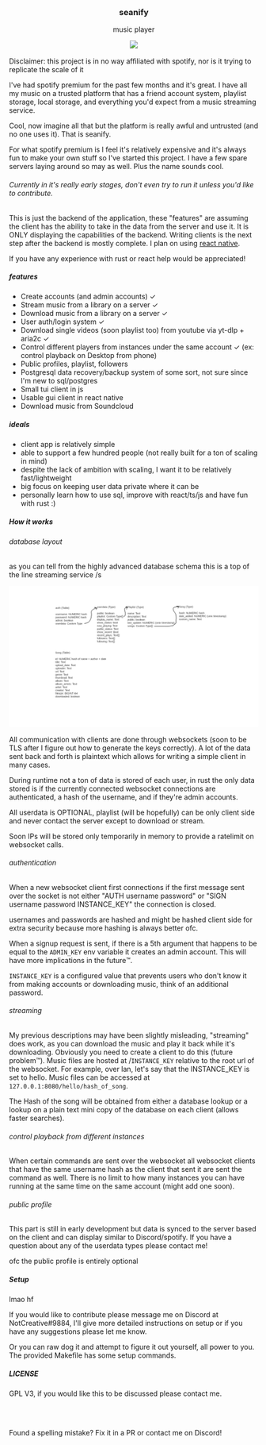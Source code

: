 <h3 align="center">
	<br>
		seanify
	<br>
</h3>

<p align="center">music player</p>

<p align="center">
	<a href="./LICENSE"><img src="https://img.shields.io/badge/license-GPL%20v3.0-blue.svg"></a>
</p>

Disclaimer: this project is in no way affiliated with spotify, nor is it trying to replicate the scale of it

I've had spotify premium for the past few months and it's great. I have all my music on a trusted platform that has a friend account system, playlist storage, local storage, and everything you'd expect from a music streaming service.

Cool, now imagine all that but the platform is really awful and untrusted (and no one uses it). That is seanify.

For what spotify premium is I feel it's relatively expensive and it's always fun to make your own stuff so I've started this project. I have a few spare servers laying around so may as well. Plus the name sounds cool.

###### Currently in it's really early stages, don't even try to run it unless you'd like to contribute.

This is just the backend of the application, these "features" are assuming the client has the ability to take in the data from the server and use it. It is ONLY displaying the capabilities of the backend.
Writing clients is the next step after the backend is mostly complete. I plan on using [react native](https://reactnative.dev/).

If you have any experience with rust or react help would be appreciated!

##### features
* Create accounts (and admin accounts) ✓
* Stream music from a library on a server ✓
* Download music from a library on a server ✓
* User auth/login system ✓
* Download single videos (soon playlist too) from youtube via yt-dlp + aria2c ✓
* Control different players from instances under the same account ✓ (ex: control playback on Desktop from phone)
* Public profiles, playlist, followers
* Postgresql data recovery/backup system of some sort, not sure since I'm new to sql/postgres
* Small tui client in js
* Usable gui client in react native
* Download music from Soundcloud

##### ideals
* client app is relatively simple
* able to support a few hundred people (not really built for a ton of scaling in mind)
* despite the lack of ambition with scaling, I want it to be relatively fast/lightweight
* big focus on keeping user data private where it can be
* personally learn how to use sql, improve with react/ts/js and have fun with rust :)

##### How it works

###### database layout

as you can tell from the highly advanced database schema this is a top of the line streaming service /s 

<img src="./schema.png"></img>

All communication with clients are done through websockets (soon to be TLS after I figure out how to generate the keys correctly). A lot of the data sent back and forth is plaintext which allows for writing a simple client in many cases.

During runtime not a ton of data is stored of each user, in rust the only data stored is if the currently connected websocket connections are authenticated, a hash of the username, and if they're admin accounts. 

All userdata is OPTIONAL, playlist (will be hopefully) can be only client side and never contact the server except to download or stream.

Soon IPs will be stored only temporarily in memory to provide a ratelimit on websocket calls.

###### authentication

When a new websocket client first connections if the first message sent over the socket is not either "AUTH username password" or "SIGN username password INSTANCE_KEY" the connection is closed. 

usernames and passwords are hashed and might be hashed client side for extra security because more hashing is always better ofc. 

When a signup request is sent, if there is a 5th argument that happens to be equal to the `ADMIN_KEY` env variable it creates an admin account. This will have more implications in the future™️.

`INSTANCE_KEY` is a configured value that prevents users who don't know it from making accounts or downloading music, think of an additional password.

###### streaming 

My previous descriptions may have been slightly misleading, "streaming" does work, as you can download the music and play it back while it's downloading. Obviously you need to create a client to do this (future problem™️). Music files are hosted at /`INSTANCE_KEY` relative to the root url of the websocket.
For example, over lan, let's say that the INSTANCE_KEY is set to hello.
Music files can be accessed at `127.0.0.1:8080/hello/hash_of_song`. 

The Hash of the song will be obtained from either a database lookup or a lookup on a plain text mini copy of the database on each client (allows faster searches).

###### control playback from different instances

When certain commands are sent over the websocket all websocket clients that have the same username hash as the client that sent it are sent the command as well. There is no limit to how many instances you can have running at the same time on the same account (might add one soon). 

###### public profile

This part is still in early development but data is synced to the server based on the client and can display similar to Discord/spotify. If you have a question about any of the userdata types please contact me! 

ofc the public profile is entirely optional

##### Setup
lmao hf

If you would like to contribute please message me on Discord at NotCreative#9884, I'll give more detailed instructions on setup or if you have any suggestions please let me know.

Or you can raw dog it and attempt to figure it out yourself, all power to you. The provided Makefile has some setup commands.

##### LICENSE
GPL V3, if you would like this to be discussed please contact me.

<br>
<br>

Found a spelling mistake? Fix it in a PR or contact me on Discord!
